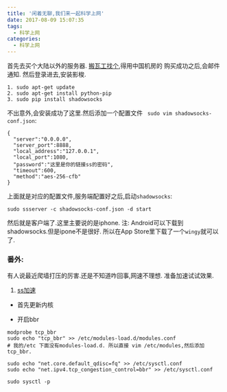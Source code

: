 ```yaml
---
title: '闲着无聊,我们来一起科学上网'
date: 2017-08-09 15:07:35
tags:
  - 科学上网
categories:
  - 科学上网
---
```



首先去买个大陆以外的服务器.
[搬瓦工找个](https://bwh1.net/clientarea.php?action=products),得用中国机房的
购买成功之后,会邮件通知.
然后登录进去,安装影梭.
```shell
1. sudo apt-get update
2. sudo apt-get install python-pip
3. sudo pip install shadowsocks
```
不出意外,会安装成功了这里.然后添加一个配置文件
` sudo vim shadowsocks-conf.json`:
```shell
{
  "server":"0.0.0.0",
  "server_port":8888,
  "local_address":"127.0.0.1",
  "local_port":1080,
  "password":"这里是你的链接ss的密码",    
  "timeout":600,
  "method":"aes-256-cfb"
}
```
上面就是对应的配置文件,服务端配置好之后,启动`shadowsocks`:
```shell
sudo ssserver -c shadowsocks-conf.json -d start
```
然后就是客户端了.这里主要说的是iphone.
注: Android可以下载到shadowsocks.但是ipone不是很好.
所以在App Store里下载了一个`wingy`就可以了.

### 番外:
有人说最近爬墙打压的厉害.还是不知道咋回事,网速不理想.
准备加速试试效果.
1. [ss加速](https://github.com/iMeiji/shadowsocks_install/wiki/shadowsocks-optimize)


- 首先更新内核

- 开启bbr

```shell
modprobe tcp_bbr
sudo echo "tcp_bbr" >> /etc/modules-load.d/modules.conf
# 我的/etc 下面没有modules-load.d. 所以直接 vim /etc/modules,然后添加 tcp_bbr.
```

```shell
sudo echo "net.core.default_qdisc=fq" >> /etc/sysctl.conf
sudo echo "net.ipv4.tcp_congestion_control=bbr" >> /etc/sysctl.conf
```

```shell
sudo sysctl -p
```
